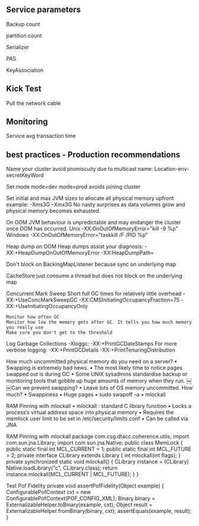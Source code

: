 

## Service parameters

Backup count 

partition count

Serializer

PAS

KeyAssociation





## Kick Test

Pull the network cable

## Monitoring

Service avg transaction time



## best practices - Production recommendations

Name your cluster
	avoid promiscuity due to multicast
	name: Location-env-secretKeyWord
	
Set mode
	mode=dev
	mode=prod
	avoids joining cluster
	
Set initial and max JVM sizes to allocate all physical memory upfront
	example: -Xms3G –Xmx3G
	No nasty surprises as data volumes grow and physical memory becomes exhausted.
	
On OOM JVM behaviour is unpredictable and may endanger the cluster once OOM has occurred.
	Unix
	-XX:OnOutOfMemoryError="kill -9 %p"
	Windows
	-XX:OnOutOfMemoryError="taskkill /F /PID %p"
	
	
Heap dump on OOM Heap dumps assist your diagnosis:
	-XX:+HeapDumpOnOutOfMemoryError -XX:HeapDumpPath=<node-specific-file>
	
Don't block on BackingMapListener because sync on underlying map

CacheStore just consume a thread but does not block on the underlying map

Concurrent Mark Sweep
	Short full GC times for relatively little overhead
	-XX:+UseConcMarkSweepGC
	-XX:CMSInitiatingOccupancyFraction=75
	-XX:+UseInitiatingOccupancyOnly
	
	Monitor how often GC
	Monitor how low the memory gets after GC. It tells you how much memory you really use
	Make sure you don't get to the threshold
	
	
Log Garbage Collections
	-Xloggc:<node-specific-file> -XX:+PrintGCDateStamps
	For more verbose logging:
	-XX:+PrintGCDetails -XX:+PrintTenuringDistribution
	
	
	
How much uncommitted physical memory do you need on a server?
• Swapping is extremely bad news.
• The most likely time to notice pages
swapped out is during GC
• Some UNIX sysadmins standardise backup or monitoring tools that gobble up huge amounts of memory when they run.
￼
￼Can we prevent swapping?
• Leave lots of OS memory uncommitted. How much?
• Swappiness
• Huge pages
• sudo swapoff –a
• mlockall


RAM Pinning with mlockall • mlockall : standard C library function
• Locks a process’s virtual address space into physical memory
• Requires the memlock user limit to be set in /etc/security/limits.conf
• Can be called via JNA

RAM Pinning with mlockall package com.csg.dtacc.coherence.utils;
	import com.sun.jna.Library; import com.sun.jna.Native;
	public class MemLock {
		public static final int MCL_CURRENT = 1; public static final int MCL_FUTURE = 2;
		private interface CLibrary extends Library { int mlockall(int flags);
		}
		private synchronized static void mlockall() {
			CLibrary instance = (CLibrary) Native.loadLibrary("c", CLibrary.class); return instance.mlockall(MCL_CURRENT | MCL_FUTURE);
		}
	}
	
	
Test Pof Fidelity
	private void assertPofFidelity(Object example) {
		ConfigurablePofContext cxt = new ConfigurablePofContext(POF_CONFIG_XML);
		Binary binary = ExternalizableHelper.toBinary(example, cxt); Object result = ExternalizableHelper.fromBinary(binary, cxt);
		assertEquals(example, result); }